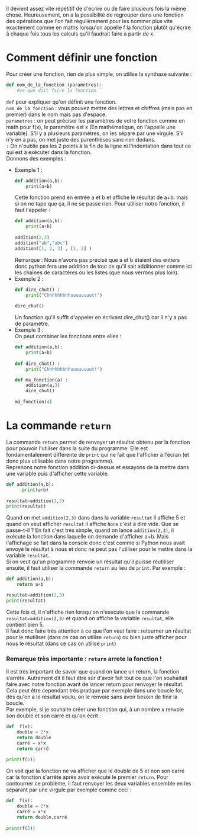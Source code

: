 Il devient assez vite répétitif de d'ecrire ou de faire plusieurs fois la même chose. Heureusement, on a la possibilité de regrouper dans une fonction des opérations que l'on fait régulièrement pour les nommer plus vite exactement comme en maths lorsqu'on appelle f la fonction plutôt qu'écrire à chaque fois tous les calculs qu'il faudrait faire à partir de x.

# Comment définir une fonction

Pour créer une fonction, rien de plus simple, on utilise la synthaxe suivante :
```python
def nom_de_la_fonction (parametres):
    #ce que doit faire la fonction
```
`def` pour expliquer qu'on définit une fonction.  
`nom_de_la_fonction` : vous pouvez mettre des lettres et chiffres (mais pas en premier) dans le nom mais pas d'espace.  
`parametres` : on peut préciser les paramètres de votre fonction comme en math pour f(x), le paramètre est x (En mathématique, on l'appelle une variable). S'il y a plusieurs paramètres, on les sépare par une virgule. S'il n'y en a pas, on met juste des parenthèses sans rien dedans.  
`:` On n'oublie pas les 2 points à la fin de la ligne ni l'indentation dans tout ce qui est à exécuter dans la fonction.  
Donnons des exemples :
+ Exemple 1 :  
  ```python runnable
  def addition(a,b):
      print(a+b)
  ```
  Cette fonction prend en entrée a et b et affiche le résultat de a+b. mais si on ne tape que ça, il ne se passe rien. Pour utiliser notre fonction, il faut l'appeler :
  ```python runnable
  def addition(a,b):
      print(a+b)
      
  addition(2,3)
  addition("ab","abc")
  addition([1, 2, 3] , [1, 2] )
  ```
  Remarque : Nous n'avons pas précisé que a et b étaient des entiers donc python fera une addition de tout ce qu'il sait additionner comme ici les chaines de caractères ou les listes (que nous verrons plus loin).
+ Exemple 2 :  
  ```python runnable
  def dire_chut() :
      print("Chhhhhhhhhuuuuuuuut!")
      
  dire_chut()
  ```
  Un fonction qu'il suffit d'appeler en écrivant dire_chut() car il n'y a pas de paramètre.
+ Exemple 3 :  
  On peut combiner les fonctions entre elles :
  ```python runnable
  def addition(a,b):
      print(a+b)
      
  def dire_chut() :
      print("Chhhhhhhhhuuuuuuuut!")    
  
  def ma_fonction(a) :
      addition(a,3)
      dire_chut()
          
  ma_fonction(4)
  ```
  
# La commande `return`
La commande `return` permet de renvoyer un résultat obtenu par la fonction pour pouvoir l'utiliser dans la suite du programme. Elle est fondamentalement différente de `print` qui ne fait que l'afficher à l'écran (et donc plus utilisable dans notre programme).              
Reprenons notre fonction addition ci-dessus et essayons de la mettre dans une variable puis d'afficher cette variable.
```python runnable
def addition(a,b):
      print(a+b)
      
resultat=addition(2,3)
print(resultat)
```
Quand on met `addition(2,3)` dans dans la variable `resultat` il affiche 5 et quand on veut afficher `resultat` il affiche `None` c'est à dire vide. Que se passe-t-il ? En fait c'est très simple, quand on lance `addition(2,3)`, il exécute la fonction dans laquelle on demande d'afficher a+b. Mais l'affichage se fait dans la console donc c'est comme si Python nous avait envoyé le résultat à nous et donc ne peut pas l'utiliser pour le mettre dans la variable `resultat`.  
Si on veut qu'un programme renvoie un résultat qu'il puisse réutiliser ensuite, il faut utiliser la commande `return` au lieu de `print`. Par exemple :
```python runnable 
def addition(a,b):
    return a+b

resultat=addition(2,3)
print(resultat)
```
Cette fois ci, il n'affiche rien lorsqu'on n'execute que la commande `resultat=addition(2,3)` et quand on affiche la variable `resultat`, elle contient bien 5.  
Il faut donc faire très attention à ce que l'on veut faire : retourner un résultat pour le réutiliser (dans ce cas on utilise `return`) ou bien juste afficher pour nous le résultat (dans ce cas on utilise `print`)

### Remarque très importante : `return` arrete la fonction !  
Il est très important de savoir que quand on lance un return, la fonction s’arrête. Autrement dit il faut être sûr d'avoir fait tout ce que l'on souhaitait faire avec notre fonction avant de lancer return pour renvoyer le résultat. Cela peut être cependant très pratique par exemple dans une boucle for, dès qu'on a le résultat voulu, on le renvoie sans avoir besoin de finir la boucle.  
Par exemple, si je souhaite créer une fonction qui, à un nombre $`x`$ renvoie son double et son carré et qu'on écrit :
  ```python
  def  f(x):
      double = 2*x
      return double
      carré = x*x
      return carré
      
  print(f(5))
  ```
  On voit que la fonction ne va afficher que le double de 5 et non son carré car la fonction s'arrête après avoir exécuté le premier `return`. Pour contourner ce problème, il faut renvoyer les deux variables ensemble en les séparant par une virgule par exemple comme ceci :
  ```python
  def  f(x):
      double = 2*x
      carré = x*x
      return double,carré
      
  print(f(5))
  ```
        
